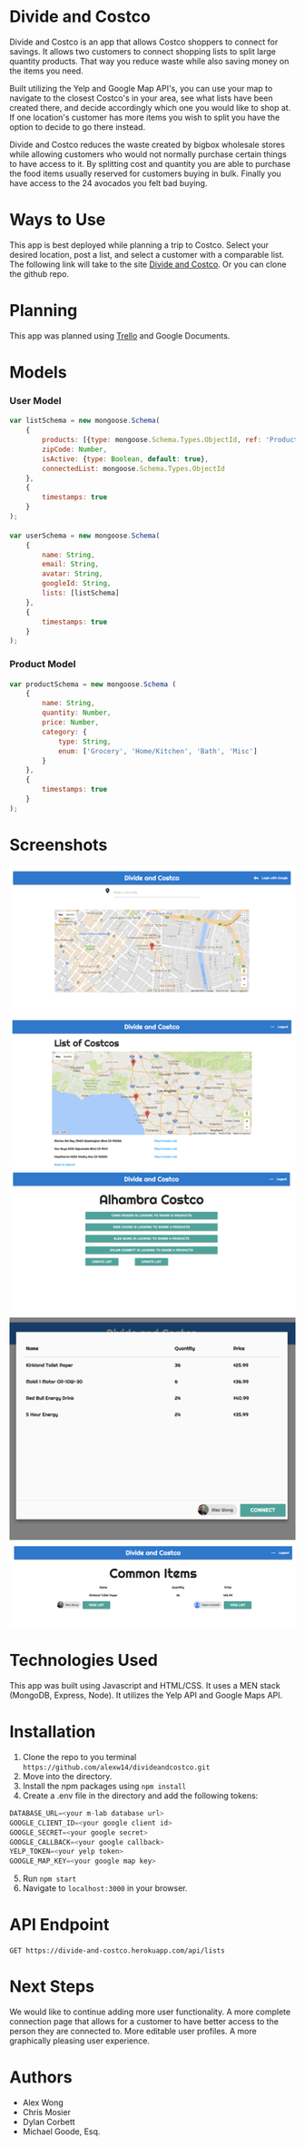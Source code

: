 
# Divide and Costco

Divide and Costco is an app that allows Costco shoppers to connect for savings. It allows two customers to connect shopping lists to split large quantity products. That way you reduce waste while also saving money on the items you need. 

Built utilizing the Yelp and Google Map API's, you can use your map to navigate to the closest Costco's in your area, see what lists have been created there, and decide accordingly which one you would like to shop at. If one location's customer has more items you wish to split you have the option to decide to go there instead.

Divide and Costco reduces the waste created by bigbox wholesale stores while allowing customers who would not normally purchase certain things to have access to it. By splitting cost and quantity you are able to purchase the food items usually reserved for customers buying in bulk. Finally you have access to the 24 avocados you felt bad buying.

# Ways to Use

This app is best deployed while planning a trip to Costco. Select your desired location, post a list, and select a customer with a comparable list. The following link will take to the site [Divide and Costco](https://divide-and-costco.herokuapp.com). Or you can clone the github repo. 

# Planning

This app was planned using [Trello](https://trello.com/b/kxgHzXn6/pineapple-dream) and Google Documents.

# Models
### User Model
```javascript
var listSchema = new mongoose.Schema(
    {
        products: [{type: mongoose.Schema.Types.ObjectId, ref: 'Product'}],
        zipCode: Number,
        isActive: {type: Boolean, default: true},
        connectedList: mongoose.Schema.Types.ObjectId
    },
    {
        timestamps: true
    }
);

var userSchema = new mongoose.Schema(
    {
        name: String,
        email: String,
        avatar: String,
        googleId: String,
        lists: [listSchema]
    },
    {
        timestamps: true
    }
);
```

### Product Model
```javascript
var productSchema = new mongoose.Schema (
    {
        name: String,
        quantity: Number,
        price: Number,
        category: {
            type: String,
            enum: ['Grocery', 'Home/Kitchen', 'Bath', 'Misc']
        }
    },
    {
        timestamps: true
    }
);
```

# Screenshots

![Screen01](/divideandcostcoscreens/map.png)
![Screen02](/divideandcostcoscreens/map2.png)
![Screen03](/divideandcostcoscreens/list.png)
![Screen04](/divideandcostcoscreens/connect.png)
![Screen05](/divideandcostcoscreens/connect2.png)

# Technologies Used

This app was built using Javascript and HTML/CSS. It uses a MEN stack (MongoDB, Express, Node). It utilizes the Yelp API and Google Maps API.

# Installation

1. Clone the repo to you terminal ```https://github.com/alexw14/divideandcostco.git```
2. Move into the directory. 
3. Install the npm packages using ```npm install```
4. Create a .env file in the directory and add the following tokens:
```javascript
DATABASE_URL=<your m-lab database url>
GOOGLE_CLIENT_ID=<your google client id>
GOOGLE_SECRET=<your google secret>
GOOGLE_CALLBACK=<your google callback>
YELP_TOKEN=<your yelp token>
GOOGLE_MAP_KEY=<your google map key>
```
5. Run ```npm start```
6. Navigate to ```localhost:3000``` in your browser.

# API Endpoint
```GET https://divide-and-costco.herokuapp.com/api/lists```

# Next Steps

We would like to continue adding more user functionality. A more complete connection page that allows for a customer to have better access to the person they are connected to. More editable user profiles. A more graphically pleasing user experience.

# Authors

* Alex Wong
* Chris Mosier
* Dylan Corbett
* Michael Goode, Esq.


